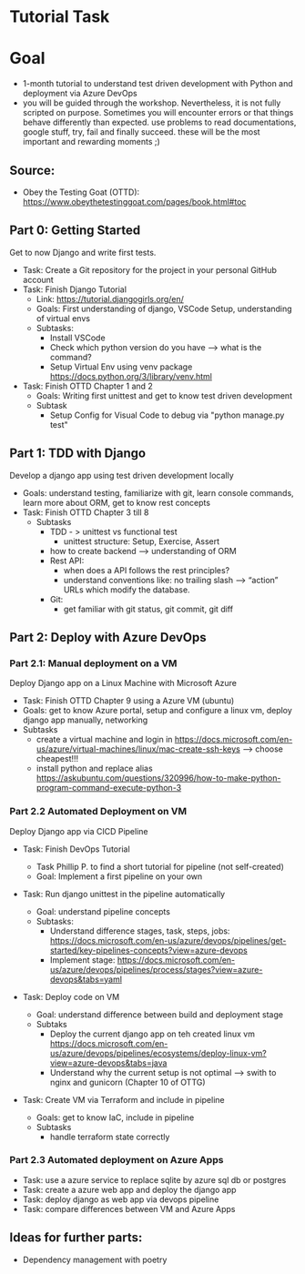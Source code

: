 # Tutorial Task

# Goal
- 1-month tutorial to understand test driven development with Python and deployment via Azure DevOps
- you will be guided through the workshop. Nevertheless, it is not fully scripted on purpose. Sometimes you will encounter errors or that things behave differently than expected. use problems to read documentations, google stuff, try, fail and finally succeed. these will be the most important and rewarding moments ;) 

## Source:
- Obey the Testing Goat (OTTD): https://www.obeythetestinggoat.com/pages/book.html#toc

## Part 0: Getting Started

Get to now Django and write first tests.

- Task: Create a Git repository for the project in your personal GitHub account
- Task: Finish Django Tutorial
    - Link: https://tutorial.djangogirls.org/en/
    - Goals: First understanding of django, VSCode Setup, understanding of virtual envs
    - Subtasks: 
        - Install VSCode
        - Check which python version do you have --> what is the command?
        - Setup Virtual Env using venv package https://docs.python.org/3/library/venv.html
- Task: Finish OTTD Chapter 1 and 2
    - Goals: Writing first unittest and get to know test driven development
    - Subtask
        - Setup Config for Visual Code to debug via "python manage.py test"

## Part 1: TDD with Django
Develop a django app using test driven development locally
- Goals: understand testing, familiarize with git, learn console commands, learn more about ORM, get to know rest concepts 
- Task: Finish OTTD Chapter 3 till 8
    - Subtasks
        - TDD - > unittest vs functional test
            - unittest structure: Setup, Exercise, Assert
        - how to create backend --> understanding of ORM
        - Rest API:
            - when does a API follows the rest principles?
            - understand conventions like: no trailing slash --> “action” URLs which modify the database.
        - Git:
            - get familiar with git status, git commit, git diff

## Part 2: Deploy with Azure DevOps
### Part 2.1: Manual deployment on a VM
Deploy Django app on a Linux Machine with Microsoft Azure
- Task: Finish OTTD Chapter 9 using a Azure VM (ubuntu) 
- Goals: get to know Azure portal, setup and configure a linux vm, deploy django app manually, networking
- Subtasks
    - create a virtual machine and login in https://docs.microsoft.com/en-us/azure/virtual-machines/linux/mac-create-ssh-keys --> choose cheapest!!!
    - install python and replace alias https://askubuntu.com/questions/320996/how-to-make-python-program-command-execute-python-3


### Part 2.2 Automated Deployment on VM
Deploy Django app via CICD Pipeline
- Task: Finish DevOps Tutorial
    - Task Phillip P. to find a short tutorial for pipeline (not self-created)
    - Goal: Implement a first pipeline on your own
- Task: Run django unittest in the pipeline automatically
    - Goal: understand pipeline concepts
    - Subtasks: 
        - Understand difference stages, task, steps, jobs: https://docs.microsoft.com/en-us/azure/devops/pipelines/get-started/key-pipelines-concepts?view=azure-devops
        - Implement stage: https://docs.microsoft.com/en-us/azure/devops/pipelines/process/stages?view=azure-devops&tabs=yaml

- Task: Deploy code on VM
    - Goal: understand difference between build and deployment stage
    - Subtaks
        - Deploy the current django app on teh created linux vm https://docs.microsoft.com/en-us/azure/devops/pipelines/ecosystems/deploy-linux-vm?view=azure-devops&tabs=java
        - Understand why the current setup is not optimal --> swith to nginx and gunicorn (Chapter 10 of OTTG) 

- Task: Create VM via Terraform and include in pipeline
    - Goals: get to know IaC, include in pipeline
    - Subtasks
        - handle terraform state correctly


### Part 2.3 Automated deployment on Azure Apps

- Task: use a azure service to replace sqlite by azure sql db or postgres
- Task: create a azure web app and deploy the django app
- Task: deploy django as web app via devops pipeline
- Task: compare differences between VM and Azure Apps

## Ideas for further parts: 
- Dependency management with poetry

